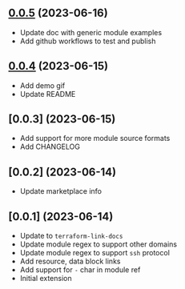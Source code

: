 ## [0.0.5](https://github.com/tdharris/vscode-terraform-link-docs/compare/v0.0.4...v0.0.5) (2023-06-16)

- Update doc with generic module examples
- Add github workflows to test and publish

## [0.0.4](https://github.com/tdharris/vscode-terraform-link-docs/compare/v0.0.3...v0.0.4) (2023-06-15)

- Add demo gif
- Update README

## [0.0.3] (2023-06-15)

- Add support for more module source formats
- Add CHANGELOG

## [0.0.2] (2023-06-14)

- Update marketplace info

## [0.0.1] (2023-06-14)

- Update to `terraform-link-docs`
- Update module regex to support other domains
- Update module regex to support `ssh` protocol
- Add resource, data block links
- Add support for `-` char in module ref
- Initial extension

